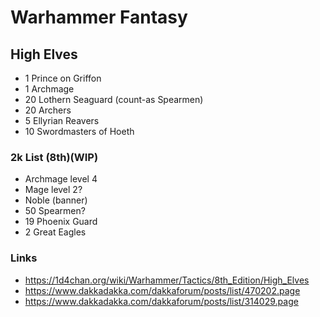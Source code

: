 # Warhammer Fantasy

## High Elves
- 1 Prince on Griffon
- 1 Archmage
- 20 Lothern Seaguard (count-as Spearmen)
- 20 Archers
- 5 Ellyrian Reavers
- 10 Swordmasters of Hoeth

### 2k List (8th)(WIP)
- Archmage level 4
- Mage level 2?
- Noble (banner)
- 50 Spearmen?
- 19 Phoenix Guard
- 2 Great Eagles

### Links
- https://1d4chan.org/wiki/Warhammer/Tactics/8th_Edition/High_Elves
- https://www.dakkadakka.com/dakkaforum/posts/list/470202.page
- https://www.dakkadakka.com/dakkaforum/posts/list/314029.page
